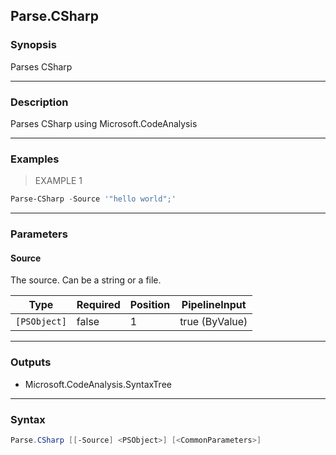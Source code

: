 Parse.CSharp
------------

### Synopsis
Parses CSharp

---

### Description

Parses CSharp using Microsoft.CodeAnalysis

---

### Examples
> EXAMPLE 1

```PowerShell
Parse-CSharp -Source '"hello world";'
```

---

### Parameters
#### **Source**
The source.  Can be a string or a file.

|Type        |Required|Position|PipelineInput |
|------------|--------|--------|--------------|
|`[PSObject]`|false   |1       |true (ByValue)|

---

### Outputs
* Microsoft.CodeAnalysis.SyntaxTree

---

### Syntax
```PowerShell
Parse.CSharp [[-Source] <PSObject>] [<CommonParameters>]
```
